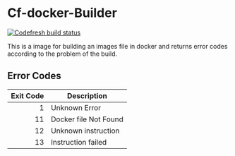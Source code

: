 Cf-docker-Builder
=================
[![Codefresh build status]( https://g.codefresh.io/api/badges/build?repoOwner=codefresh-io&repoName=cf-docker-builder&branch=CF-3678&pipelineName=cf-docker-builder&accountName=codefresh-inc&key=eyJhbGciOiJIUzI1NiJ9.NTY3MmQ4ZGViNjcyNGI2ZTM1OWFkZjYy.AN2wExsAsq7FseTbVxxWls8muNx_bBUnQWQVS8IgDTI&type=cf-1)]( https://g.codefresh.io/repositories/codefresh-io/cf-docker-builder/builds?filter=trigger:build;branch:CF-3678;service:58a9bf25cced120100340bd5~cf-docker-builder)

This is a image for building an images file in docker and returns error codes according to the
problem of the build. 

Error Codes
-----------

| Exit Code | Description           |
| ---------:| --------------------- |
|         1 | Unknown Error         |
|        11 | Docker file Not Found |
|        12 | Unknown instruction   |
|        13 | Instruction failed    |
